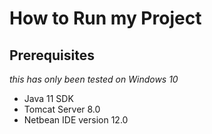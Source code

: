 # How to Run my Project #

## Prerequisites ##
_this has only been tested on Windows 10_
* Java 11 SDK
* Tomcat Server 8.0
* Netbean IDE version 12.0